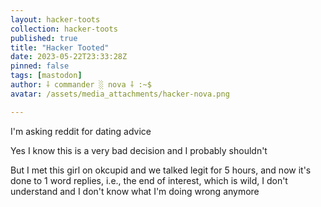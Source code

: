 ```yaml
---
layout: hacker-toots
collection: hacker-toots
published: true
title: "Hacker Tooted"
date: 2023-05-22T23:33:28Z
pinned: false
tags: [mastodon]
author: ⸸ commander ░ nova ⸸ :~$
avatar: /assets/media_attachments/hacker-nova.png

---
```


<p>I&#39;m asking reddit for dating advice</p><p>Yes I know this is a very bad decision and I probably shouldn&#39;t</p><p>But I met this girl on okcupid and we talked legit for 5 hours, and now it&#39;s done to 1 word replies, i.e., the end of interest, which is wild, I don&#39;t understand and I don&#39;t know what I&#39;m doing wrong anymore</p>


